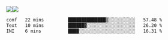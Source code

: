 <div style="display: flex; flex-direction: row;">
<img style="height: auto; width: auto;" class="img" src="https://raw.githubusercontent.com/blazepp/github-stats/master/generated/overview.svg#gh-dark-mode-only" />
<img style="height: auto; width: auto;" class="img" src="https://raw.githubusercontent.com/blazepp/github-stats/master/generated/languages.svg#gh-dark-mode-only" />
</div>

<div style="display: flex; flex-direction: row;">
<!--START_SECTION:waka-->

```txt
conf   22 mins         ██████████████▒░░░░░░░░░░   57.48 %
Text   10 mins         ██████▓░░░░░░░░░░░░░░░░░░   26.20 %
INI    6 mins          ████░░░░░░░░░░░░░░░░░░░░░   16.31 %
```

<!--END_SECTION:waka-->
</div>
